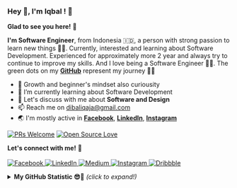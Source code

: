 ### Hey 👋, I'm Iqbal ! 🌆

**Glad to see you here!** :star_struck:

<b>I'm Software Engineer</b>, from Indonesia 🇮🇩, a person with strong passion to learn new things 🧗‍♂️. Currently, interested and learning about Software Development. Experienced for approximately more 2 year and always try to continue to improve my skills. And I love being a Software Engineer 👨‍💻. The green dots on my [**GitHub**](https://github.com/dibaliqaja?tab=repositories) represent my journey :running_man:

- 🧠 Growth and beginner's mindset also curiousity
- 🌱 I’m currently learning about Software Development
- 💬 Let's discuss with me about **Software and Design**
- 📫 Reach me on dibaliqaja@gmail.com 
- 🌏 I'm mostly active in 
    **[Facebook](https://www.facebook.com/dibaliqaja/)**, 
    **[LinkedIn](https://www.linkedin.com/in/dibaliqaja/)**, 
    **[Instagram](https://www.instagram.com/dibaliqaja/)** 

[![PRs Welcome](https://img.shields.io/badge/PRs-welcome-brightgreen.svg?style=flat&logo=github)](https://github.com/dibaliqaja) [![Open Source Love](https://badges.frapsoft.com/os/v2/open-source.svg?v=103)](https://github.com/dibaliqaja)

**Let's connect with me!** 🚀 
<br/><br/>
<a href="https://facebook.com/dibaliqaja" target="_blank">
   <img alt="Facebook" src="https://img.shields.io/badge/Facebook-1877F2?style=for-the-badge&logo=facebook&logoColor=white" />
</a>
<a href="https://www.linkedin.com/in/dibaliqaja" target="_blank">
   <img alt="LinkedIn" src="https://img.shields.io/badge/linkedin-%230077B5.svg?&style=for-the-badge&logo=linkedin&logoColor=white" />
</a>
<a href="https://medium.com/@dibaliqaja" target="_blank">
   <img alt="Medium" src="https://img.shields.io/badge/medium-%2312100E.svg?&style=for-the-badge&logo=medium&logoColor=white" />
</a>
<a href="https://instagram.com/dibaliqaja" target="_blank">
   <img alt="Instagram" src="https://img.shields.io/badge/Instagram-E4405F?style=for-the-badge&logo=instagram&logoColor=white" />
</a>
<a href="https://dribbble.com/dibaliqaja" target="_blank">
   <img alt="Dribbble" src="https://img.shields.io/badge/Dribbble-EA4C89?style=for-the-badge&logo=dribbble&logoColor=white" />
</a>


<details>
<summary> <b> My GitHub Statistic 😎🤙</b> <i>(click to expand!)</i> </summary>
<br/>

![Iqbal's github stats](https://github-readme-stats.vercel.app/api?username=dibaliqaja&show_icons=true&count_private=true&theme=dark)

</details>
